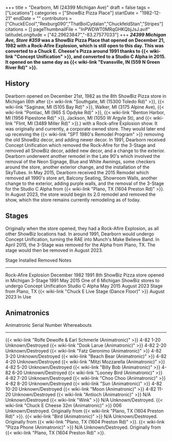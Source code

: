 +++
title = "Dearborn, MI (24399 Michigan Ave)"
draft = false
tags = ["Locations"]
categories = ["ShowBiz Pizza Place"]
startDate = "1982-12-21"
endDate = ""
contributors = ["ChuckECool","Rexburg090","ThatBoiCydalan","ChuckfeldStan","Stripes"]
citations = []
pageThumbnailFile = "InPWDWT0MRqGHKQbjJsJ.avif"
latitudeLongitude = ["42.29623847","-83.27577033"]
+++
***24399 Michigan Ave, Store #359* was a ShowBiz Pizza Place that opened on December 21, 1982 with a Rock-Afire Explosion, which is still open to this day.
This was converted to a Chuck E. Cheese's Pizza around 1991 thanks to {{< wiki-link "Concept Unification" >}}, and converted to a Studio C Alpha in 2015. It opened on the same day as {{< wiki-link "Evansville, IN (559 N Green River Rd)" >}}.**

## History

Dearborn opened on December 21st, 1982 as the 8th ShowBiz Pizza store in Michigan (6th after {{< wiki-link "Southgate, MI (15300 Toledo Rd)" >}}, {{< wiki-link "Saginaw, MI (5105 Bay Rd)" >}}, Walker, MI (3175 Alpine Ave), {{< wiki-link "Pontiac, MI (965 S Opdyke Rd)" >}}, {{< wiki-link "Benton Harbor, MI (1956 Pipestone Rd)" >}}, Jackson, MI (1050 W Argyle St), and {{< wiki-link "Flint, MI (3489 Miller Rd)" >}}.) with a Rock-afire Explosion show. It was originally and currently, a corporate owned store. They would later end up receiving the {{< wiki-link "SPT 1980's Remodel Program" >}} removing the old ShowBiz decor, and adding newer decor. In 1991, Dearborn received Concept Unification which removed the Rock-Afire for the 3-Stage and removed all ShowBiz decor, added new decor, and a change to the exterior. Dearborn underwent another remodel in the Late 90's which involved the removal of the Neon Signage, Blue and White Awnings, some checkers around the store, another exterior change, and the installation of the SkyTubes. In May 2015, Dearborn received the 2015 Remodel which removed all 1990's store art, Balcony Seating, Showroom Walls, another change to the exterior, adding purple walls, and the removal of the 3-Stage for the Studio C Alpha from {{< wiki-link "Plano, TX (1604 Preston Rd)" >}}. In August 2023, the store would begin its 2.0 remodel and removed the show, which the store remains currently remodeling as of today.

## Stages

Originally when the store opened, they had a Rock-Afire Explosion, as all other ShowBiz locations had. In around 1991, Dearborn would undergo Concept Unification, turning the RAE into Munch's Make Believe Band. In April 2015, the 3-Stage was removed for the Alpha from Plano, TX. The stage would then be removed in August 2023.

  Stage                                                      Installed       Removed       Notes
  ---------------------------------------------------------- --------------- ------------- -----------------------------------------------------------------
  Rock-Afire Explosion                                       December 1982   1991          8th ShowBiz Pizza store opened in Michigan
  3-Stage                                                    1991            May 2015      One of 6 Michigan ShowBiz stores to undergo Concept Unification
  Studio C Alpha                                             May 2015        August 2023   Stage from Plano, TX
  {{< wiki-link "Chuck E Live Stage (Dance Floor)" >}}   August 2023     In Use        

## Animatronics

  Animatronic                                                           Serial Number   Whereabouts
  --------------------------------------------------------------------- --------------- -----------------------------------------------------------------------------------------
  {{< wiki-link "Rolfe Dewolfe & Earl Schmerle (Animatronic)" >}}   4-82 1-20       Unknown/Destroyed
  {{< wiki-link "Dook Larue (Animatronic)" >}}                      4-82 2-20       Unknown/Destroyed
  {{< wiki-link "Fatz Geronimo (Animatronic)" >}}                   4-82 3-20       Unknown/Destroyed
  {{< wiki-link "Beach Bear (Animatronic)" >}}                      4-82 4-20       Unknown/Destroyed
  {{< wiki-link "Mitzi Mozzarella (Animatronic)" >}}                4-82 5-20       Unknown/Destroyed
  {{< wiki-link "Billy Bob (Animatronic)" >}}                       4-82 6-20       Unknown/Destroyed
  {{< wiki-link "Looney Bird (Animatronic)" >}}                     4-82 7-20       Unknown/Destroyed
  {{< wiki-link "Choo Choo (Animatronic)" >}}                       4-82 8-20       Unknown/Destroyed
  {{< wiki-link "Sun (Animatronic)" >}}                             4-82 10-20      Unknown/Destroyed
  {{< wiki-link "Moon (Animatronic)" >}}                            4-82 11-20      Unknown/Destroyed
  {{< wiki-link "Antioch (Animatronic)" >}}                         N/A             Unknown/Destroyed
  {{< wiki-link "Wink" >}}                                          N/A             Unknown/Destroyed.
  {{< wiki-link "Chuck E Cheese 32m (Animatronic)" >}}              006             Unknown/Destroyed. Originally from {{< wiki-link "Plano, TX (1604 Preston Rd)" >}}.
  {{< wiki-link "Bird (Animatronic)" >}}                            N/A             Unknown/Destroyed. Originally from {{< wiki-link "Plano, TX (1604 Preston Rd)" >}}.
  {{< wiki-link "Pizza Phone (Animatronic)" >}}                     N/A             Unknown/Destroyed. Originally from {{< wiki-link "Plano, TX (1604 Preston Rd)" >}}.
